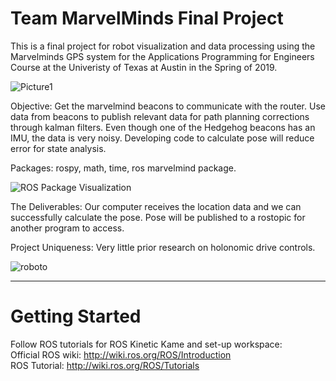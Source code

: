 # Team MarvelMinds Final Project
This is a final project for robot visualization and data processing using the Marvelminds GPS system for the Applications Programming for Engineers Course at the Univeristy of Texas at Austin in the Spring of 2019.

![Picture1](https://user-images.githubusercontent.com/47263802/57459649-3df9e380-7239-11e9-9020-c5372ddcf02a.png)

Objective: 
Get the marvelmind beacons to communicate with the router. Use data from beacons to publish relevant data for path planning corrections through kalman filters. Even though one of the Hedgehog beacons has an IMU, the data is very noisy. Developing code to calculate pose will reduce error for state analysis.

Packages:  rospy, math, time, ros marvelmind package.

![ROS Package Visualization](https://user-images.githubusercontent.com/47263802/57459469-ed828600-7238-11e9-8958-a1e0069008f1.JPG)

The Deliverables: Our computer receives the location data and we can successfully calculate the pose. Pose will be published to a rostopic for another program to access. 

Project Uniqueness: Very little prior research on holonomic drive controls. 


![roboto](https://user-images.githubusercontent.com/47263802/57458995-f58df600-7237-11e9-9c7c-b2e9efba145b.JPG)

___

# Getting Started

   Follow ROS tutorials for ROS Kinetic Kame and set-up workspace:  
   Official ROS wiki: http://wiki.ros.org/ROS/Introduction  
   ROS Tutorial: http://wiki.ros.org/ROS/Tutorials  
